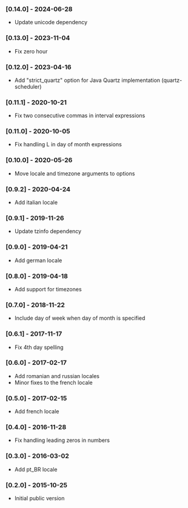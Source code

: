 ### [0.14.0] - 2024-06-28
* Update unicode dependency

### [0.13.0] - 2023-11-04
* Fix zero hour

### [0.12.0] - 2023-04-16
* Add "strict_quartz" option for Java Quartz implementation (quartz-scheduler)

### [0.11.1] - 2020-10-21
* Fix two consecutive commas in interval expressions

### [0.11.0] - 2020-10-05
* Fix handling L in day of month expressions

### [0.10.0] - 2020-05-26
* Move locale and timezone arguments to options

### [0.9.2] - 2020-04-24
* Add italian locale

### [0.9.1] - 2019-11-26
* Update tzinfo dependency

### [0.9.0] - 2019-04-21
* Add german locale

### [0.8.0] - 2019-04-18
* Add support for timezones

### [0.7.0] - 2018-11-22
* Include day of week when day of month is specified

### [0.6.1] - 2017-11-17
* Fix 4th day spelling

### [0.6.0] - 2017-02-17
* Add romanian and russian locales
* Minor fixes to the french locale

### [0.5.0] - 2017-02-15
* Add french locale

### [0.4.0] - 2016-11-28
* Fix handling leading zeros in numbers

### [0.3.0] - 2016-03-02
* Add pt_BR locale

### [0.2.0] - 2015-10-25
* Initial public version
